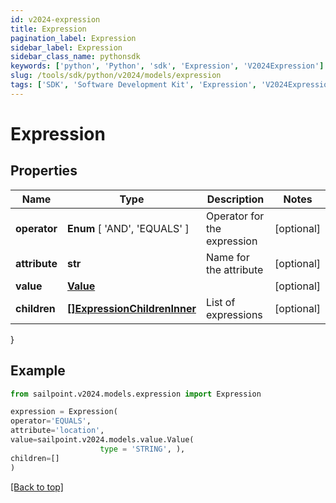 ```yaml
---
id: v2024-expression
title: Expression
pagination_label: Expression
sidebar_label: Expression
sidebar_class_name: pythonsdk
keywords: ['python', 'Python', 'sdk', 'Expression', 'V2024Expression'] 
slug: /tools/sdk/python/v2024/models/expression
tags: ['SDK', 'Software Development Kit', 'Expression', 'V2024Expression']
---
```


# Expression


## Properties

Name | Type | Description | Notes
------------ | ------------- | ------------- | -------------
**operator** |  **Enum** [  'AND',    'EQUALS' ] | Operator for the expression | [optional] 
**attribute** | **str** | Name for the attribute | [optional] 
**value** | [**Value**](value) |  | [optional] 
**children** | [**[]ExpressionChildrenInner**](expression-children-inner) | List of expressions | [optional] 
}

## Example

```python
from sailpoint.v2024.models.expression import Expression

expression = Expression(
operator='EQUALS',
attribute='location',
value=sailpoint.v2024.models.value.Value(
                    type = 'STRING', ),
children=[]
)

```
[[Back to top]](#) 

